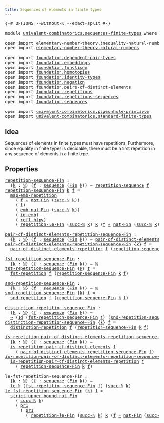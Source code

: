 ```yaml
---
title: Sequences of elements in finite types
---
```


<pre class="Agda"><a id="63" class="Symbol">{-#</a> <a id="67" class="Keyword">OPTIONS</a> <a id="75" class="Pragma">--without-K</a> <a id="87" class="Pragma">--exact-split</a> <a id="101" class="Symbol">#-}</a>

<a id="106" class="Keyword">module</a> <a id="113" href="univalent-combinatorics.sequences-finite-types.html" class="Module">univalent-combinatorics.sequences-finite-types</a> <a id="160" class="Keyword">where</a>

<a id="167" class="Keyword">open</a> <a id="172" class="Keyword">import</a> <a id="179" href="elementary-number-theory.inequality-natural-numbers.html" class="Module">elementary-number-theory.inequality-natural-numbers</a>
<a id="231" class="Keyword">open</a> <a id="236" class="Keyword">import</a> <a id="243" href="elementary-number-theory.natural-numbers.html" class="Module">elementary-number-theory.natural-numbers</a>

<a id="285" class="Keyword">open</a> <a id="290" class="Keyword">import</a> <a id="297" href="foundation.dependent-pair-types.html" class="Module">foundation.dependent-pair-types</a>
<a id="329" class="Keyword">open</a> <a id="334" class="Keyword">import</a> <a id="341" href="foundation.embeddings.html" class="Module">foundation.embeddings</a>
<a id="363" class="Keyword">open</a> <a id="368" class="Keyword">import</a> <a id="375" href="foundation.functions.html" class="Module">foundation.functions</a>
<a id="396" class="Keyword">open</a> <a id="401" class="Keyword">import</a> <a id="408" href="foundation.homotopies.html" class="Module">foundation.homotopies</a>
<a id="430" class="Keyword">open</a> <a id="435" class="Keyword">import</a> <a id="442" href="foundation.identity-types.html" class="Module">foundation.identity-types</a>
<a id="468" class="Keyword">open</a> <a id="473" class="Keyword">import</a> <a id="480" href="foundation.negation.html" class="Module">foundation.negation</a>
<a id="500" class="Keyword">open</a> <a id="505" class="Keyword">import</a> <a id="512" href="foundation.pairs-of-distinct-elements.html" class="Module">foundation.pairs-of-distinct-elements</a>
<a id="550" class="Keyword">open</a> <a id="555" class="Keyword">import</a> <a id="562" href="foundation.repetitions.html" class="Module">foundation.repetitions</a>
<a id="585" class="Keyword">open</a> <a id="590" class="Keyword">import</a> <a id="597" href="foundation.repetitions-sequences.html" class="Module">foundation.repetitions-sequences</a>
<a id="630" class="Keyword">open</a> <a id="635" class="Keyword">import</a> <a id="642" href="foundation.sequences.html" class="Module">foundation.sequences</a>

<a id="664" class="Keyword">open</a> <a id="669" class="Keyword">import</a> <a id="676" href="univalent-combinatorics.pigeonhole-principle.html" class="Module">univalent-combinatorics.pigeonhole-principle</a>
<a id="721" class="Keyword">open</a> <a id="726" class="Keyword">import</a> <a id="733" href="univalent-combinatorics.standard-finite-types.html" class="Module">univalent-combinatorics.standard-finite-types</a>
</pre>
## Idea

Sequences of elements in finite types must have repetitions. Furthermore, since equality in finite types is decidable, there must be a first repetition in any sequence of elements in a finite type.

## Properties

<pre class="Agda"><a id="repetition-sequence-Fin"></a><a id="1015" href="univalent-combinatorics.sequences-finite-types.html#1015" class="Function">repetition-sequence-Fin</a> <a id="1039" class="Symbol">:</a>
  <a id="1043" class="Symbol">(</a><a id="1044" href="univalent-combinatorics.sequences-finite-types.html#1044" class="Bound">k</a> <a id="1046" class="Symbol">:</a> <a id="1048" href="elementary-number-theory.natural-numbers.html#1530" class="Datatype">ℕ</a><a id="1049" class="Symbol">)</a> <a id="1051" class="Symbol">(</a><a id="1052" href="univalent-combinatorics.sequences-finite-types.html#1052" class="Bound">f</a> <a id="1054" class="Symbol">:</a> <a id="1056" href="foundation.sequences.html#369" class="Function">sequence</a> <a id="1065" class="Symbol">(</a><a id="1066" href="univalent-combinatorics.standard-finite-types.html#2393" class="Function">Fin</a> <a id="1070" href="univalent-combinatorics.sequences-finite-types.html#1044" class="Bound">k</a><a id="1071" class="Symbol">))</a> <a id="1074" class="Symbol">→</a> <a id="1076" href="foundation.repetitions-sequences.html#862" class="Function">repetition-sequence</a> <a id="1096" href="univalent-combinatorics.sequences-finite-types.html#1052" class="Bound">f</a>
<a id="1098" href="univalent-combinatorics.sequences-finite-types.html#1015" class="Function">repetition-sequence-Fin</a> <a id="1122" href="univalent-combinatorics.sequences-finite-types.html#1122" class="Bound">k</a> <a id="1124" href="univalent-combinatorics.sequences-finite-types.html#1124" class="Bound">f</a> <a id="1126" class="Symbol">=</a>
  <a id="1130" href="foundation.repetitions.html#4383" class="Function">map-emb-repetition</a>
    <a id="1153" class="Symbol">(</a> <a id="1155" href="univalent-combinatorics.sequences-finite-types.html#1124" class="Bound">f</a> <a id="1157" href="foundation-core.functions.html#420" class="Function Operator">∘</a> <a id="1159" href="univalent-combinatorics.standard-finite-types.html#5339" class="Function">nat-Fin</a> <a id="1167" class="Symbol">(</a><a id="1168" href="elementary-number-theory.natural-numbers.html#1564" class="InductiveConstructor">succ-ℕ</a> <a id="1175" href="univalent-combinatorics.sequences-finite-types.html#1122" class="Bound">k</a><a id="1176" class="Symbol">))</a>
    <a id="1183" class="Symbol">(</a> <a id="1185" href="univalent-combinatorics.sequences-finite-types.html#1124" class="Bound">f</a><a id="1186" class="Symbol">)</a>
    <a id="1192" class="Symbol">(</a> <a id="1194" href="univalent-combinatorics.standard-finite-types.html#6622" class="Function">emb-nat-Fin</a> <a id="1206" class="Symbol">(</a><a id="1207" href="elementary-number-theory.natural-numbers.html#1564" class="InductiveConstructor">succ-ℕ</a> <a id="1214" href="univalent-combinatorics.sequences-finite-types.html#1122" class="Bound">k</a><a id="1215" class="Symbol">))</a>
    <a id="1222" class="Symbol">(</a> <a id="1224" href="foundation-core.embeddings.html#1729" class="Function">id-emb</a><a id="1230" class="Symbol">)</a>
    <a id="1236" class="Symbol">(</a> <a id="1238" href="foundation-core.homotopies.html#741" class="Function">refl-htpy</a><a id="1247" class="Symbol">)</a>
    <a id="1253" class="Symbol">(</a> <a id="1255" href="univalent-combinatorics.pigeonhole-principle.html#5048" class="Function">repetition-le-Fin</a> <a id="1273" class="Symbol">(</a><a id="1274" href="elementary-number-theory.natural-numbers.html#1564" class="InductiveConstructor">succ-ℕ</a> <a id="1281" href="univalent-combinatorics.sequences-finite-types.html#1122" class="Bound">k</a><a id="1282" class="Symbol">)</a> <a id="1284" href="univalent-combinatorics.sequences-finite-types.html#1122" class="Bound">k</a> <a id="1286" class="Symbol">(</a><a id="1287" href="univalent-combinatorics.sequences-finite-types.html#1124" class="Bound">f</a> <a id="1289" href="foundation-core.functions.html#420" class="Function Operator">∘</a> <a id="1291" href="univalent-combinatorics.standard-finite-types.html#5339" class="Function">nat-Fin</a> <a id="1299" class="Symbol">(</a><a id="1300" href="elementary-number-theory.natural-numbers.html#1564" class="InductiveConstructor">succ-ℕ</a> <a id="1307" href="univalent-combinatorics.sequences-finite-types.html#1122" class="Bound">k</a><a id="1308" class="Symbol">))</a> <a id="1311" class="Symbol">(</a><a id="1312" href="elementary-number-theory.inequality-natural-numbers.html#14417" class="Function">le-succ-ℕ</a> <a id="1322" class="Symbol">{</a><a id="1323" href="univalent-combinatorics.sequences-finite-types.html#1122" class="Bound">k</a><a id="1324" class="Symbol">}))</a>

<a id="pair-of-distinct-elements-repetition-sequence-Fin"></a><a id="1329" href="univalent-combinatorics.sequences-finite-types.html#1329" class="Function">pair-of-distinct-elements-repetition-sequence-Fin</a> <a id="1379" class="Symbol">:</a>
  <a id="1383" class="Symbol">{</a><a id="1384" href="univalent-combinatorics.sequences-finite-types.html#1384" class="Bound">k</a> <a id="1386" class="Symbol">:</a> <a id="1388" href="elementary-number-theory.natural-numbers.html#1530" class="Datatype">ℕ</a><a id="1389" class="Symbol">}</a> <a id="1391" class="Symbol">(</a><a id="1392" href="univalent-combinatorics.sequences-finite-types.html#1392" class="Bound">f</a> <a id="1394" class="Symbol">:</a> <a id="1396" href="foundation.sequences.html#369" class="Function">sequence</a> <a id="1405" class="Symbol">(</a><a id="1406" href="univalent-combinatorics.standard-finite-types.html#2393" class="Function">Fin</a> <a id="1410" href="univalent-combinatorics.sequences-finite-types.html#1384" class="Bound">k</a><a id="1411" class="Symbol">))</a> <a id="1414" class="Symbol">→</a> <a id="1416" href="foundation.pairs-of-distinct-elements.html#1376" class="Function">pair-of-distinct-elements</a> <a id="1442" href="elementary-number-theory.natural-numbers.html#1530" class="Datatype">ℕ</a>
<a id="1444" href="univalent-combinatorics.sequences-finite-types.html#1329" class="Function">pair-of-distinct-elements-repetition-sequence-Fin</a> <a id="1494" class="Symbol">{</a><a id="1495" href="univalent-combinatorics.sequences-finite-types.html#1495" class="Bound">k</a><a id="1496" class="Symbol">}</a> <a id="1498" href="univalent-combinatorics.sequences-finite-types.html#1498" class="Bound">f</a> <a id="1500" class="Symbol">=</a>
  <a id="1504" href="foundation.repetitions.html#1301" class="Function">pair-of-distinct-elements-repetition</a> <a id="1541" href="univalent-combinatorics.sequences-finite-types.html#1498" class="Bound">f</a> <a id="1543" class="Symbol">(</a><a id="1544" href="univalent-combinatorics.sequences-finite-types.html#1015" class="Function">repetition-sequence-Fin</a> <a id="1568" href="univalent-combinatorics.sequences-finite-types.html#1495" class="Bound">k</a> <a id="1570" href="univalent-combinatorics.sequences-finite-types.html#1498" class="Bound">f</a><a id="1571" class="Symbol">)</a>

<a id="fst-repetition-sequence-Fin"></a><a id="1574" href="univalent-combinatorics.sequences-finite-types.html#1574" class="Function">fst-repetition-sequence-Fin</a> <a id="1602" class="Symbol">:</a>
  <a id="1606" class="Symbol">{</a><a id="1607" href="univalent-combinatorics.sequences-finite-types.html#1607" class="Bound">k</a> <a id="1609" class="Symbol">:</a> <a id="1611" href="elementary-number-theory.natural-numbers.html#1530" class="Datatype">ℕ</a><a id="1612" class="Symbol">}</a> <a id="1614" class="Symbol">(</a><a id="1615" href="univalent-combinatorics.sequences-finite-types.html#1615" class="Bound">f</a> <a id="1617" class="Symbol">:</a> <a id="1619" href="foundation.sequences.html#369" class="Function">sequence</a> <a id="1628" class="Symbol">(</a><a id="1629" href="univalent-combinatorics.standard-finite-types.html#2393" class="Function">Fin</a> <a id="1633" href="univalent-combinatorics.sequences-finite-types.html#1607" class="Bound">k</a><a id="1634" class="Symbol">))</a> <a id="1637" class="Symbol">→</a> <a id="1639" href="elementary-number-theory.natural-numbers.html#1530" class="Datatype">ℕ</a>
<a id="1641" href="univalent-combinatorics.sequences-finite-types.html#1574" class="Function">fst-repetition-sequence-Fin</a> <a id="1669" class="Symbol">{</a><a id="1670" href="univalent-combinatorics.sequences-finite-types.html#1670" class="Bound">k</a><a id="1671" class="Symbol">}</a> <a id="1673" href="univalent-combinatorics.sequences-finite-types.html#1673" class="Bound">f</a> <a id="1675" class="Symbol">=</a>
  <a id="1679" href="foundation.repetitions.html#1418" class="Function">fst-repetition</a> <a id="1694" href="univalent-combinatorics.sequences-finite-types.html#1673" class="Bound">f</a> <a id="1696" class="Symbol">(</a><a id="1697" href="univalent-combinatorics.sequences-finite-types.html#1015" class="Function">repetition-sequence-Fin</a> <a id="1721" href="univalent-combinatorics.sequences-finite-types.html#1670" class="Bound">k</a> <a id="1723" href="univalent-combinatorics.sequences-finite-types.html#1673" class="Bound">f</a><a id="1724" class="Symbol">)</a>

<a id="snd-repetition-sequence-Fin"></a><a id="1727" href="univalent-combinatorics.sequences-finite-types.html#1727" class="Function">snd-repetition-sequence-Fin</a> <a id="1755" class="Symbol">:</a>
  <a id="1759" class="Symbol">{</a><a id="1760" href="univalent-combinatorics.sequences-finite-types.html#1760" class="Bound">k</a> <a id="1762" class="Symbol">:</a> <a id="1764" href="elementary-number-theory.natural-numbers.html#1530" class="Datatype">ℕ</a><a id="1765" class="Symbol">}</a> <a id="1767" class="Symbol">(</a><a id="1768" href="univalent-combinatorics.sequences-finite-types.html#1768" class="Bound">f</a> <a id="1770" class="Symbol">:</a> <a id="1772" href="foundation.sequences.html#369" class="Function">sequence</a> <a id="1781" class="Symbol">(</a><a id="1782" href="univalent-combinatorics.standard-finite-types.html#2393" class="Function">Fin</a> <a id="1786" href="univalent-combinatorics.sequences-finite-types.html#1760" class="Bound">k</a><a id="1787" class="Symbol">))</a> <a id="1790" class="Symbol">→</a> <a id="1792" href="elementary-number-theory.natural-numbers.html#1530" class="Datatype">ℕ</a>
<a id="1794" href="univalent-combinatorics.sequences-finite-types.html#1727" class="Function">snd-repetition-sequence-Fin</a> <a id="1822" class="Symbol">{</a><a id="1823" href="univalent-combinatorics.sequences-finite-types.html#1823" class="Bound">k</a><a id="1824" class="Symbol">}</a> <a id="1826" href="univalent-combinatorics.sequences-finite-types.html#1826" class="Bound">f</a> <a id="1828" class="Symbol">=</a>
  <a id="1832" href="foundation.repetitions.html#1530" class="Function">snd-repetition</a> <a id="1847" href="univalent-combinatorics.sequences-finite-types.html#1826" class="Bound">f</a> <a id="1849" class="Symbol">(</a><a id="1850" href="univalent-combinatorics.sequences-finite-types.html#1015" class="Function">repetition-sequence-Fin</a> <a id="1874" href="univalent-combinatorics.sequences-finite-types.html#1823" class="Bound">k</a> <a id="1876" href="univalent-combinatorics.sequences-finite-types.html#1826" class="Bound">f</a><a id="1877" class="Symbol">)</a>

<a id="distinction-repetition-sequence-Fin"></a><a id="1880" href="univalent-combinatorics.sequences-finite-types.html#1880" class="Function">distinction-repetition-sequence-Fin</a> <a id="1916" class="Symbol">:</a>
  <a id="1920" class="Symbol">{</a><a id="1921" href="univalent-combinatorics.sequences-finite-types.html#1921" class="Bound">k</a> <a id="1923" class="Symbol">:</a> <a id="1925" href="elementary-number-theory.natural-numbers.html#1530" class="Datatype">ℕ</a><a id="1926" class="Symbol">}</a> <a id="1928" class="Symbol">(</a><a id="1929" href="univalent-combinatorics.sequences-finite-types.html#1929" class="Bound">f</a> <a id="1931" class="Symbol">:</a> <a id="1933" href="foundation.sequences.html#369" class="Function">sequence</a> <a id="1942" class="Symbol">(</a><a id="1943" href="univalent-combinatorics.standard-finite-types.html#2393" class="Function">Fin</a> <a id="1947" href="univalent-combinatorics.sequences-finite-types.html#1921" class="Bound">k</a><a id="1948" class="Symbol">))</a> <a id="1951" class="Symbol">→</a>
  <a id="1955" href="foundation-core.negation.html#465" class="Function">¬</a> <a id="1957" class="Symbol">(</a><a id="1958" href="foundation-core.identity-types.html#1767" class="Datatype">Id</a> <a id="1961" class="Symbol">(</a><a id="1962" href="univalent-combinatorics.sequences-finite-types.html#1574" class="Function">fst-repetition-sequence-Fin</a> <a id="1990" href="univalent-combinatorics.sequences-finite-types.html#1929" class="Bound">f</a><a id="1991" class="Symbol">)</a> <a id="1993" class="Symbol">(</a><a id="1994" href="univalent-combinatorics.sequences-finite-types.html#1727" class="Function">snd-repetition-sequence-Fin</a> <a id="2022" href="univalent-combinatorics.sequences-finite-types.html#1929" class="Bound">f</a><a id="2023" class="Symbol">))</a>
<a id="2026" href="univalent-combinatorics.sequences-finite-types.html#1880" class="Function">distinction-repetition-sequence-Fin</a> <a id="2062" class="Symbol">{</a><a id="2063" href="univalent-combinatorics.sequences-finite-types.html#2063" class="Bound">k</a><a id="2064" class="Symbol">}</a> <a id="2066" href="univalent-combinatorics.sequences-finite-types.html#2066" class="Bound">f</a> <a id="2068" class="Symbol">=</a>
  <a id="2072" href="foundation.repetitions.html#1642" class="Function">distinction-repetition</a> <a id="2095" href="univalent-combinatorics.sequences-finite-types.html#2066" class="Bound">f</a> <a id="2097" class="Symbol">(</a><a id="2098" href="univalent-combinatorics.sequences-finite-types.html#1015" class="Function">repetition-sequence-Fin</a> <a id="2122" href="univalent-combinatorics.sequences-finite-types.html#2063" class="Bound">k</a> <a id="2124" href="univalent-combinatorics.sequences-finite-types.html#2066" class="Bound">f</a><a id="2125" class="Symbol">)</a>

<a id="is-repetition-pair-of-distinct-elements-repetition-sequence-Fin"></a><a id="2128" href="univalent-combinatorics.sequences-finite-types.html#2128" class="Function">is-repetition-pair-of-distinct-elements-repetition-sequence-Fin</a> <a id="2192" class="Symbol">:</a>
  <a id="2196" class="Symbol">{</a><a id="2197" href="univalent-combinatorics.sequences-finite-types.html#2197" class="Bound">k</a> <a id="2199" class="Symbol">:</a> <a id="2201" href="elementary-number-theory.natural-numbers.html#1530" class="Datatype">ℕ</a><a id="2202" class="Symbol">}</a> <a id="2204" class="Symbol">(</a><a id="2205" href="univalent-combinatorics.sequences-finite-types.html#2205" class="Bound">f</a> <a id="2207" class="Symbol">:</a> <a id="2209" href="foundation.sequences.html#369" class="Function">sequence</a> <a id="2218" class="Symbol">(</a><a id="2219" href="univalent-combinatorics.standard-finite-types.html#2393" class="Function">Fin</a> <a id="2223" href="univalent-combinatorics.sequences-finite-types.html#2197" class="Bound">k</a><a id="2224" class="Symbol">))</a> <a id="2227" class="Symbol">→</a>
  <a id="2231" href="foundation.repetitions.html#843" class="Function">is-repetition-pair-of-distinct-elements</a> <a id="2271" href="univalent-combinatorics.sequences-finite-types.html#2205" class="Bound">f</a>
    <a id="2277" class="Symbol">(</a> <a id="2279" href="univalent-combinatorics.sequences-finite-types.html#1329" class="Function">pair-of-distinct-elements-repetition-sequence-Fin</a> <a id="2329" href="univalent-combinatorics.sequences-finite-types.html#2205" class="Bound">f</a><a id="2330" class="Symbol">)</a>
<a id="2332" href="univalent-combinatorics.sequences-finite-types.html#2128" class="Function">is-repetition-pair-of-distinct-elements-repetition-sequence-Fin</a> <a id="2396" class="Symbol">{</a><a id="2397" href="univalent-combinatorics.sequences-finite-types.html#2397" class="Bound">k</a><a id="2398" class="Symbol">}</a> <a id="2400" href="univalent-combinatorics.sequences-finite-types.html#2400" class="Bound">f</a> <a id="2402" class="Symbol">=</a>
  <a id="2406" href="foundation.repetitions.html#1812" class="Function">is-repetition-pair-of-distinct-elements-repetition</a> <a id="2457" href="univalent-combinatorics.sequences-finite-types.html#2400" class="Bound">f</a>
    <a id="2463" class="Symbol">(</a> <a id="2465" href="univalent-combinatorics.sequences-finite-types.html#1015" class="Function">repetition-sequence-Fin</a> <a id="2489" href="univalent-combinatorics.sequences-finite-types.html#2397" class="Bound">k</a> <a id="2491" href="univalent-combinatorics.sequences-finite-types.html#2400" class="Bound">f</a><a id="2492" class="Symbol">)</a>

<a id="le-fst-repetition-sequence-Fin"></a><a id="2495" href="univalent-combinatorics.sequences-finite-types.html#2495" class="Function">le-fst-repetition-sequence-Fin</a> <a id="2526" class="Symbol">:</a>
  <a id="2530" class="Symbol">{</a><a id="2531" href="univalent-combinatorics.sequences-finite-types.html#2531" class="Bound">k</a> <a id="2533" class="Symbol">:</a> <a id="2535" href="elementary-number-theory.natural-numbers.html#1530" class="Datatype">ℕ</a><a id="2536" class="Symbol">}</a> <a id="2538" class="Symbol">(</a><a id="2539" href="univalent-combinatorics.sequences-finite-types.html#2539" class="Bound">f</a> <a id="2541" class="Symbol">:</a> <a id="2543" href="foundation.sequences.html#369" class="Function">sequence</a> <a id="2552" class="Symbol">(</a><a id="2553" href="univalent-combinatorics.standard-finite-types.html#2393" class="Function">Fin</a> <a id="2557" href="univalent-combinatorics.sequences-finite-types.html#2531" class="Bound">k</a><a id="2558" class="Symbol">))</a> <a id="2561" class="Symbol">→</a>
  <a id="2565" href="elementary-number-theory.inequality-natural-numbers.html#2079" class="Function">le-ℕ</a> <a id="2570" class="Symbol">(</a><a id="2571" href="univalent-combinatorics.sequences-finite-types.html#1574" class="Function">fst-repetition-sequence-Fin</a> <a id="2599" href="univalent-combinatorics.sequences-finite-types.html#2539" class="Bound">f</a><a id="2600" class="Symbol">)</a> <a id="2602" class="Symbol">(</a><a id="2603" href="elementary-number-theory.natural-numbers.html#1564" class="InductiveConstructor">succ-ℕ</a> <a id="2610" href="univalent-combinatorics.sequences-finite-types.html#2531" class="Bound">k</a><a id="2611" class="Symbol">)</a>
<a id="2613" href="univalent-combinatorics.sequences-finite-types.html#2495" class="Function">le-fst-repetition-sequence-Fin</a> <a id="2644" class="Symbol">{</a><a id="2645" href="univalent-combinatorics.sequences-finite-types.html#2645" class="Bound">k</a><a id="2646" class="Symbol">}</a> <a id="2648" href="univalent-combinatorics.sequences-finite-types.html#2648" class="Bound">f</a> <a id="2650" class="Symbol">=</a>
  <a id="2654" href="univalent-combinatorics.standard-finite-types.html#5442" class="Function">strict-upper-bound-nat-Fin</a>
    <a id="2685" class="Symbol">(</a> <a id="2687" href="elementary-number-theory.natural-numbers.html#1564" class="InductiveConstructor">succ-ℕ</a> <a id="2694" href="univalent-combinatorics.sequences-finite-types.html#2645" class="Bound">k</a><a id="2695" class="Symbol">)</a>
    <a id="2701" class="Symbol">(</a> <a id="2703" href="foundation-core.dependent-pair-types.html#605" class="Field">pr1</a>
      <a id="2713" class="Symbol">(</a> <a id="2715" href="foundation-core.dependent-pair-types.html#605" class="Field">pr1</a>
        <a id="2727" class="Symbol">(</a> <a id="2729" href="univalent-combinatorics.pigeonhole-principle.html#5048" class="Function">repetition-le-Fin</a> <a id="2747" class="Symbol">(</a><a id="2748" href="elementary-number-theory.natural-numbers.html#1564" class="InductiveConstructor">succ-ℕ</a> <a id="2755" href="univalent-combinatorics.sequences-finite-types.html#2645" class="Bound">k</a><a id="2756" class="Symbol">)</a> <a id="2758" href="univalent-combinatorics.sequences-finite-types.html#2645" class="Bound">k</a> <a id="2760" class="Symbol">(</a><a id="2761" href="univalent-combinatorics.sequences-finite-types.html#2648" class="Bound">f</a> <a id="2763" href="foundation-core.functions.html#420" class="Function Operator">∘</a> <a id="2765" href="univalent-combinatorics.standard-finite-types.html#5339" class="Function">nat-Fin</a> <a id="2773" class="Symbol">(</a><a id="2774" href="elementary-number-theory.natural-numbers.html#1564" class="InductiveConstructor">succ-ℕ</a> <a id="2781" href="univalent-combinatorics.sequences-finite-types.html#2645" class="Bound">k</a><a id="2782" class="Symbol">))</a> <a id="2785" class="Symbol">(</a><a id="2786" href="elementary-number-theory.inequality-natural-numbers.html#14417" class="Function">le-succ-ℕ</a> <a id="2796" class="Symbol">{</a><a id="2797" href="univalent-combinatorics.sequences-finite-types.html#2645" class="Bound">k</a><a id="2798" class="Symbol">}))))</a>
</pre>